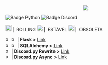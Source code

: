 <div style="text-align:center"><img src="https://cdn.discordapp.com/attachments/512703793348083712/584858171487682560/LogoLab-3.png"/></div>

![Badge Python](https://img.shields.io/badge/docs-python-blue.svg?style=for-the-badge&logo=discord&logoColor=&logoWidth=40)
![Badge Discord](https://img.shields.io/discord/425864977996578816.svg?color=%2315cd72&logo=DISCORD&style=for-the-badge&logoWidth=40)


<img src="https://cdn.discordapp.com/emojis/589473352700264504.png" width="20" height="20" alt="portfolio_view"> ▏ROLLING  <img src="https://cdn.discordapp.com/emojis/589473451337580565.png" width="20" height="20" alt="portfolio_view"> ▏ESTÁVEL  <img src="https://cdn.discordapp.com/emojis/588537013787951105.png" width="20" height="20" alt="portfolio_view"> ▏OBSOLETA  

<img width="15" height="15" alt="portfolio_view" src="https://cdn.discordapp.com/emojis/438399396548313091.png"> <img width="15" height="15" alt="portfolio_view" src="https://cdn.discordapp.com/emojis/438399396963418131.png"> | **Flask >** [Link](http://flask.pocoo.org/docs/1.0/)  
<img width="15" height="15" alt="portfolio_view" src="https://cdn.discordapp.com/emojis/438399396548313091.png"> <img width="15" height="15" alt="portfolio_view" src="https://cdn.discordapp.com/emojis/438399396963418131.png"> | **SQLAlchemy >** [Link](http://flask-sqlalchemy.pocoo.org/2.3/)  
<img width="15" height="15" alt="portfolio_view" src="https://cdn.discordapp.com/emojis/438399396963418131.png"> | **Discord.py Rewrite >** [Link](https://discordpy.readthedocs.io/en/rewrite/api.html)  
<img width="15" height="15" alt="portfolio_view" src="https://cdn.discordapp.com/emojis/438399398808911882.png"> | **Discord.py Async >** [Link](https://discordpy.readthedocs.io/en/latest/api.html)  
